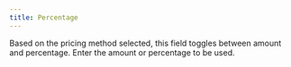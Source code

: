 ```yaml
---
title: Percentage
---
```



Based on the pricing method selected, this field toggles between amount  and percentage. Enter the amount or percentage to be used.
